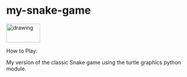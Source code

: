 # my-snake-game

<div>
  <a>
  <img src="[https://media1.giphy.com/media/9PhdJO4CMfyfXDCnko/giphy.gif](https://www.zocalopublicsquare.org/wp-content/uploads/2022/02/nostalgia-L.jpg)" alt="drawing" width="90" height=50>
  </a>
</div>

How to Play:




My version of the classic Snake game using the turtle graphics python module.
